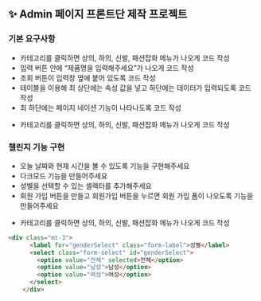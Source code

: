 ## ✨ Admin 페이지 프론트단 제작 프로젝트

### 기본 요구사항
  - 카테고리를 클릭하면 상의, 하의, 신발, 패션잡화 메뉴가 나오게 코드 작성
  - 입력 버튼 안에 “제품명을 입력해주세요”가 나오게 코드 작성
  - 조회 버튼이 입력창 옆에 붙어 있도록 코드 작성
  - 테이블을 이용해 최 상단에는 속성 값을 넣고 하단에는 데이터가 입력되도록 코드 작성
  - 최 하단에는 페이지 네이션 기능이 나타나도록 코드 작성

* 카테고리를 클릭하면 상의, 하의, 신발, 패션잡화 메뉴가 나오게 코드 작성

 
### 챌린지 기능 구현
  - 오늘 날짜와 현재 시간을 볼 수 있도록 기능을 구현해주세요
  - 다크모드 기능을 만들어주세요
  - 성별을 선택할 수 있는 셀렉터를 추가해주세요
  - 회원 가입 버튼을 만들고 회원가입 버튼을 누르면 회원 가입 폼이 나오도록 기능을 만들어주세요
 

* 카테고리를 클릭하면 상의, 하의, 신발, 패션잡화 메뉴가 나오게 코드 작성
```html
<div class="mt-3">
      <label for="genderSelect" class="form-label">성별</label>
      <select class="form-select" id="genderSelect">
        <option value="전체" selected>전체</option>
        <option value="남성">남성</option>
        <option value="여성">여성</option>
      </select>
    </div>
```
